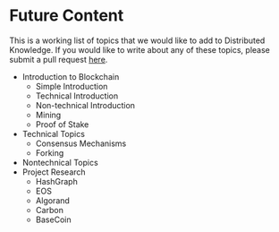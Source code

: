 # Future Content

This is a working list of topics that we would like to add to Distributed Knowledge. If you would like to write about any of these topics, please submit a pull request [here](https://github.com/ManhattanDeveloper/Distributed-Knowledge).

* Introduction to Blockchain
	* Simple Introduction
	* Technical Introduction
	* Non-technical Introduction
	* Mining
	* Proof of Stake
* Technical Topics
	* Consensus Mechanisms
	* Forking
* Nontechnical Topics
* Project Research
	* HashGraph 
	* EOS
	* Algorand
	* Carbon
	* BaseCoin

